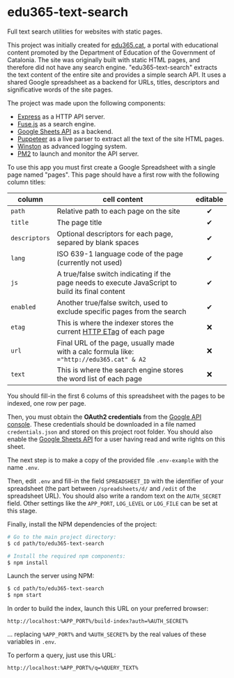 # edu365-text-search
Full text search utilities for websites with static pages.

This project was initially created for [edu365.cat](http://edu365.cat/), a portal with educational content promoted by the Department of Education of the Government of Catalonia. The site was originally built with static HTML pages, and therefore did not have any search engine. "edu365-text-search" extracts the text content of the entire site and provides a simple search API. It uses a shared Google spreadsheet as a backend for URLs, titles, descriptors and significative words of the site pages.

The project was made upon the following components:

- [Express](https://expressjs.com/) as a HTTP API server.
- [Fuse.js](https://fusejs.io/) as a search engine.
- [Google Sheets API](https://developers.google.com/sheets/api/) as a backend.
- [Puppeteer](https://developers.google.com/web/tools/puppeteer/) as a live parser to extract all the text of the site HTML pages.
- [Winston](https://github.com/winstonjs/winston) as advanced logging system.
- [PM2](http://pm2.keymetrics.io/) to launch and monitor the API server.

To use this app you must first create a Google Spreadsheet with a single page named "pages". This page should have a first row with the following column titles:

| column        | cell content                                                                                                   | editable |
|---------------|----------------------------------------------------------------------------------------------------------------|:--------:|
| `path`        | Relative path to each page on the site                                                                         | ✔        |
| `title`       | The page title                                                                                                 | ✔        |
| `descriptors` | Optional descriptors for each page, separed by blank spaces                                                    | ✔        |
| `lang`        | ISO 639-1 language code of the page (currently not used)                                                       | ✔        |
| `js`          | A true/false switch indicating if the page needs to execute JavaScript to build its final content              | ✔        |
| `enabled`     | Another true/false switch, used to exclude specific pages from the search                                      | ✔        |
| `etag`        | This is where the indexer stores the current [HTTP ETag](https://en.wikipedia.org/wiki/HTTP_ETag) of each page | ❌       |
| `url`         | Final URL of the page, usually made with a calc formula like: `="http://edu365.cat" & A2`                      | ❌       |
| `text`        | This is where the search engine stores the word list of each page                                              | ❌       |

You should fill-in the first 6 colums of this spreadsheet with the pages to be indexed, one row per page.

Then, you must obtain the __OAuth2 credentials__ from the [Google API console](https://console.developers.google.com/). These credentials should be downloaded in a file named `credentials.json` and stored on this project root folder. You should also enable the [Google Sheets API](https://developers.google.com/sheets/api/quickstart/js) for a user having read and write rights on this sheet.

The next step is to make a copy of the provided file `.env-example` with the name `.env`.

Then, edit `.env` and fill-in the field `SPREADSHEET_ID` with the identifier of your spreadsheet (the part between `/spreadsheets/d/` and `/edit` of the spreadsheet URL). You should also write a random text on the `AUTH_SECRET` field. Other settings like the `APP_PORT`, `LOG_LEVEL` or `LOG_FILE` can be set at this stage.

Finally, install the NPM dependencies of the project:

```bash
# Go to the main project directory:
$ cd path/to/edu365-text-search

# Install the required npm components:
$ npm install
```

Launch the server using NPM:
```bash
$ cd path/to/edu365-text-search
$ npm start
```

In order to build the index, launch this URL on your preferred browser:
```
http://localhost:%APP_PORT%/build-index?auth=%AUTH_SECRET%
```
... replacing `%APP_PORT%` and `%AUTH_SECRET%` by the real values of these variables in `.env`.

To perform a query, just use this URL:
```
http://localhost:%APP_PORT%/q=%QUERY_TEXT%
```

